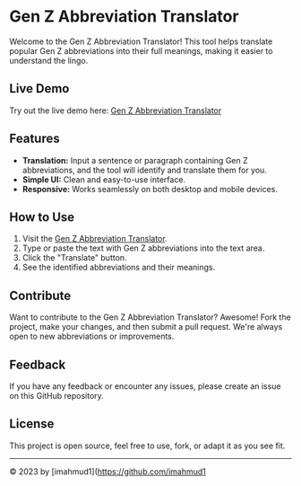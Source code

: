 # Gen Z Abbreviation Translator

Welcome to the Gen Z Abbreviation Translator! This tool helps translate popular Gen Z abbreviations into their full meanings, making it easier to understand the lingo.

## Live Demo

Try out the live demo here: [Gen Z Abbreviation Translator](https://imahmud1.github.io/genztranslator)

## Features

- **Translation:** Input a sentence or paragraph containing Gen Z abbreviations, and the tool will identify and translate them for you.
- **Simple UI:** Clean and easy-to-use interface.
- **Responsive:** Works seamlessly on both desktop and mobile devices.

## How to Use

1. Visit the [Gen Z Abbreviation Translator](https://imahmud1.github.io/genztranslator).
2. Type or paste the text with Gen Z abbreviations into the text area.
3. Click the "Translate" button.
4. See the identified abbreviations and their meanings.

## Contribute

Want to contribute to the Gen Z Abbreviation Translator? Awesome! Fork the project, make your changes, and then submit a pull request. We're always open to new abbreviations or improvements.

## Feedback

If you have any feedback or encounter any issues, please create an issue on this GitHub repository.

## License

This project is open source, feel free to use, fork, or adapt it as you see fit.

---

&copy; 2023 by [imahmud1](https://github.com/imahmud1

